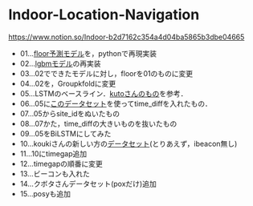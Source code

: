 # Indoor-Location-Navigation

https://www.notion.so/Indoor-b2d7162c354a4d04ba5865b3dbe04665

- 01…[floor予測モデル](https://www.kaggle.com/nigelhenry/simple-99-accurate-floor-model/output)を，pythonで再現実装
- 02…[lgbmモデル](https://www.kaggle.com/hiro5299834/wifi-features-with-lightgbm-kfold)の再実装
- 03…02でできたモデルに対し，floorを01のものに変更
- 04…02を，Groupkfoldに変更
- 05…LSTMのベースライン．[kutoさんのもの](https://github.com/kuto5046/kaggle-indoor/tree/main/exp/exp001)を参考．
- 06…05に[このデータセット](https://www.kaggle.com/dataset/71ef8af781d8e4f976c45c88075da463a6df4116c77f59c1db3c138308793dda)を使ってtime_diffを入れたもの．
- 07…05からsite_idをぬいたもの
- 08…07かた，time_diffの大きいものを抜いたもの
- 09…05をBiLSTMにしてみた
- 10…koukiさんの新しい方の[データセット](https://www.kaggle.com/kokitanisaka/make-dataset-with-wi-fi-and-beacon)(とりあえず，ibeacon無し)
- 11…10にtimegap追加
- 12…timegapの順番に変更
- 13…ビーコンも入れた
- 14…クボタさんデータセット(poxだけ)追加
- 15…posyも追加
